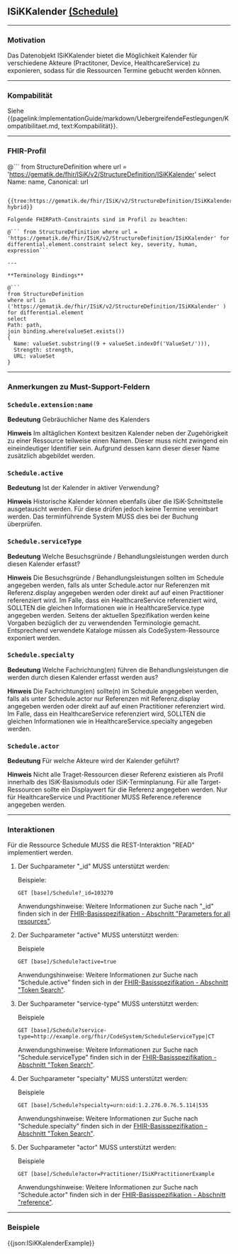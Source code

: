 ## ISiKKalender [(Schedule)](http://hl7.org/fhir/schedule.html)

---

### Motivation

Das Datenobjekt ISiKKalender bietet die Möglichkeit Kalender für verschiedene Akteure (Practitoner, Device, HealthcareService) zu exponieren, sodass für die Ressourcen Termine gebucht werden können.

---

### Kompabilität

Siehe {{pagelink:ImplementationGuide/markdown/UebergreifendeFestlegungen/Kompatibilitaet.md, text:Kompabilität}}.

---

### FHIR-Profil

@```
from StructureDefinition where url = 'https://gematik.de/fhir/ISiK/v2/StructureDefinition/ISiKKalender' select Name: name, Canonical: url
```

{{tree:https://gematik.de/fhir/ISiK/v2/StructureDefinition/ISiKKalender, hybrid}}

Folgende FHIRPath-Constraints sind im Profil zu beachten:

@``` from StructureDefinition where url = 'https://gematik.de/fhir/ISiK/v2/StructureDefinition/ISiKKalender' for differential.element.constraint select key, severity, human, expression```

---

**Terminology Bindings**

@```
from StructureDefinition
where url in ('https://gematik.de/fhir/ISiK/v2/StructureDefinition/ISiKKalender' )
for differential.element
select
Path: path,
join binding.where(valueSet.exists())
{
  Name: valueSet.substring((9 + valueSet.indexOf('ValueSet/'))),
  Strength: strength,
  URL: valueSet
}
```

---

### Anmerkungen zu Must-Support-Feldern

### `Schedule.extension:name`

**Bedeutung** Gebräuchlicher Name des Kalenders

**Hinweis** Im alltäglichen Kontext besitzen Kalender neben der Zugehörigkeit zu einer Ressource teilweise einen Namen. Dieser muss nicht zwingend ein eineindeutiger Identifier sein. Aufgrund dessen kann dieser dieser Name zusätzlich abgebildet werden.

### `Schedule.active`

**Bedeutung** Ist der Kalender in aktiver Verwendung?

**Hinweis** Historische Kalender können ebenfalls über die ISiK-Schnittstelle ausgetauscht werden. Für diese drüfen jedoch keine Termine vereinbart werden. Das terminführende System MUSS dies bei der Buchung überprüfen.

### `Schedule.serviceType`

**Bedeutung** Welche Besuchsgründe / Behandlungsleistungen werden durch diesen Kalender erfasst? 

**Hinweis** Die Besuchsgründe / Behandlungsleistungen sollten im Schedule angegeben werden, falls als unter Schedule.actor nur Referenzen mit Referenz.display angegeben werden oder direkt auf auf einen Practitioner referenziert wird. Im Falle, dass ein HealthcareService referenziert wird, SOLLTEN die gleichen Informationen wie in HealthcareService.type angegeben werden. Seitens der aktuellen Spezifikation werden keine Vorgaben bezüglich der zu verwendenden Terminologie gemacht. Entsprechend verwendete Kataloge müssen als CodeSystem-Ressource exponiert werden.

### `Schedule.specialty`

**Bedeutung** Welche Fachrichtung(en) führen die Behandlungsleistungen die werden durch diesen Kalender erfasst werden aus?

**Hinweis** Die Fachrichtung(en) sollte(n) im Schedule angegeben werden, falls als unter Schedule.actor nur Referenzen mit Referenz.display angegeben werden oder direkt auf auf einen Practitioner referenziert wird. Im Falle, dass ein HealthcareService referenziert wird, SOLLTEN die gleichen Informationen wie in HealthcareService.specialty angegeben werden.

### `Schedule.actor`

**Bedeutung** Für welche Akteure wird der Kalender geführt?

**Hinweis** Nicht alle Traget-Ressourcen dieser Referenz existieren als Profil innerhalb des ISiK-Basismoduls oder ISiK-Terminplanung. Für alle Target-Ressourcen sollte ein Displaywert für die Referenz angegeben werden. Nur für HealthcareService und Practitioner MUSS Reference.reference angegeben werden. 

---

### Interaktionen

Für die Ressource Schedule MUSS die REST-Interaktion "READ" implementiert werden.

1. Der Suchparameter "_id" MUSS unterstützt werden:

    Beispiele:

    ```GET [base]/Schedule?_id=103270```

    Anwendungshinweise: Weitere Informationen zur Suche nach "_id" finden sich in der [FHIR-Basisspezifikation - Abschnitt "Parameters for all resources"](http://hl7.org/fhir/R4/search.html#all).

1. Der Suchparameter "active" MUSS unterstützt werden:

    Beispiele

    ```GET [base]/Schedule?active=true```

    Anwendungshinweise: Weitere Informationen zur Suche nach "Schedule.active" finden sich in der [FHIR-Basisspezifikation - Abschnitt "Token Search"](http://hl7.org/fhir/R4/search.html#token).

1. Der Suchparameter "service-type" MUSS unterstützt werden:

    Beispiele

    ```GET [base]/Schedule?service-type=http://example.org/fhir/CodeSystem/ScheduleServiceType|CT```

    Anwendungshinweise: Weitere Informationen zur Suche nach "Schedule.serviceType" finden sich in der [FHIR-Basisspezifikation - Abschnitt "Token Search"](http://hl7.org/fhir/R4/search.html#token).

1. Der Suchparameter "specialty" MUSS unterstützt werden:

    Beispiele

    ```GET [base]/Schedule?specialty=urn:oid:1.2.276.0.76.5.114|535```

    Anwendungshinweise: Weitere Informationen zur Suche nach "Schedule.specialty" finden sich in der [FHIR-Basisspezifikation - Abschnitt "Token Search"](http://hl7.org/fhir/R4/search.html#token).


1. Der Suchparameter "actor" MUSS unterstützt werden:

    Beispiele

    ```GET [base]/Schedule?actor=Practitioner/ISiKPractitionerExample```

    Anwendungshinweise: Weitere Informationen zur Suche nach "Schedule.actor" finden sich in der [FHIR-Basisspezifikation - Abschnitt "reference"](http://hl7.org/fhir/R4/search.html#reference).

---

### Beispiele

{{json:ISiKKalenderExample}}